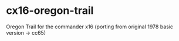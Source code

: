 # cx16-oregon-trail
Oregon Trail for the commander x16 (porting from original 1978 basic version -> cc65)
